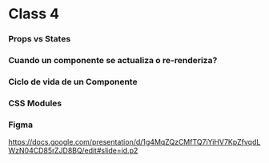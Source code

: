<h1>Class 4</h1>

<h3>Props vs States</h3>
<h3>Cuando un componente se actualiza o re-renderiza?</h3>
<h3>Ciclo de vida de un Componente</h3>
<h3>CSS Modules</h3>
<h3>Figma</h3>

https://docs.google.com/presentation/d/1g4MqZQzCMfTQ7iYiHV7KpZfvqdLWzN04CD85rZJD8BQ/edit#slide=id.p2